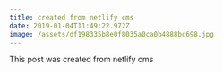 ```yaml
---
title: created from netlify cms
date: 2019-01-04T11:49:22.972Z
image: /assets/df198335b8e0f8035a0ca0b4888bc698.jpg
---
```

This post was created from netlify cms
